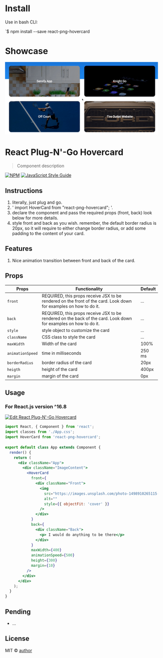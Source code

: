 # Install

Use in bash CLI:

`\$ npm install --save react-png-hovercard

# Showcase

![](hovercard-demo.gif)

# React Plug-N'-Go Hovercard

> Component description

[![NPM](https://img.shields.io/npm/v/react-png-hovercard.svg)](https://www.npmjs.com/package/react-png-hovercard) [![JavaScript Style Guide](https://img.shields.io/badge/code_style-standard-brightgreen.svg)](https://standardjs.com)

## Instructions

1. literally, just plug and go.
2. ' import HoverCard from "react-png-hovercard"; '.
3. declare the component and pass the required props (front, back) look below for more details.
4. style front and back as you wish. remember, the default border radius is 20px, so it will require to either change border radius, or add some padding to the content of your card.

## Features

1. Nice animation transition between front and back of the card.

## Props

| Props            | Functionality                                                                                                     | Default |
| ---------------- | ----------------------------------------------------------------------------------------------------------------- | ------- |
| `front`          | REQUIRED, this props receive JSX to be rendered on the front of the card. Look down for examples on how to do it. | ...     |
| `back`           | REQUIRED, this props receive JSX to be rendered on the back of the card. Look down for examples on how to do it.  | ...     |
| `style`          | style object to customize the card                                                                                | ...     |
| `className`      | CSS class to style the card                                                                                       | ...     |
| `maxWidth`       | Width of the card                                                                                                 | 100%    |
| `animationSpeed` | time in milliseconds                                                                                              | 250 ms  |
| `borderRadius`   | border radius of the card                                                                                         | 20px    |
| `heigth`         | height of the card                                                                                                | 400px   |
| `margin`         | margin of the card                                                                                                | 0px     |

## Usage

### For React.js version ^16.8

[![Edit React Plug-N'-Go Hovercard](https://codesandbox.io/static/img/play-codesandbox.svg)](https://codesandbox.io/s/x3w1q79l4p)

```jsx
import React, { Component } from 'react';
import classes from './App.css';
import HoverCard from 'react-png-hovercard';

export default class App extends Component {
  render() {
    return (
      <div className="App">
        <div className="ImageContent">
          <HoverCard
            front={
              <div className="Front">
                <img
                  src="https://images.unsplash.com/photo-1498910265115-9fb541931cd1?ixlib=rb-1.2.1&ixid=eyJhcHBfaWQiOjEyMDd9&auto=format&fit=crop&w=1089&q=80"
                  alt=""
                  style={{ objectFit: 'cover' }}
                />
              </div>
            }
            back={
              <div className="Back">
                <p> I would do anything to be there</p>
              </div>
            }
            maxWidth={400}
            animationSpeed={500}
            height={300}
            margin={10}
          />
        </div>
      </div>
    );
  }
}
```

## Pending

- ...

## License

MIT © [author](https://github.com/jorgebaralt)
